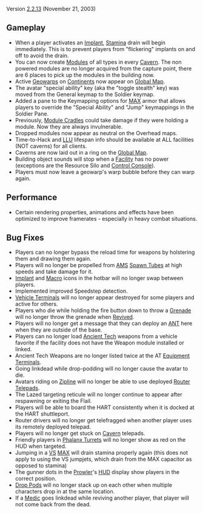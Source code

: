 Version [2.2.13](2.2.13.md) (November 21, 2003)

## Gameplay

- When a player activates an [Implant](../implants/index.md),
  [Stamina](../terminology/Stamina.md) drain will begin immediately. This is to
  prevent players from "flickering" implants on and off to avoid the drain.
- You can now create [Modules](../modules/index.md) of all types in every
  [Cavern](../locations/Caverns.md). The non powered modules are no longer
  acquired from the capture point, there are 6 places to pick up the modules in
  the building now.
- Active [Geowarps](../locations/Geowarp.md) on
  [Continents](../locations/Continent.md) now appear on
  [Global Map](../terminology/Global_Map.md).
- The avatar "special ability" key (aka the "toggle stealth" key) was moved from
  the General keymap to the Soldier keymap.
- Added a pane to the Keymapping options for
  [MAX](../armor/Mechanized_Assault_Exo-Suit.md) armor that allows players to
  override the "Special Ability" and "Jump" keymappings in the Soldier Pane.
- Previously, [Module Cradles](../items/Module_Cradle.md) could take damage if
  they were holding a module. Now they are always invulnerable.
- Dropped modules now appear as neutral on the Overhead maps.
- Time-to-Hack and [LLU](../terminology/Lattice_Logic_Unit.md) lifespan info
  should be available at ALL facilities (NOT caverns) for all clients.
- Caverns are now laid out in a ring on the
  [Global Map](../terminology/Global_Map.md).
- Building object sounds will stop when a [Facility](../locations/Facilities.md)
  has no power (exceptions are the Resource Silo and
  [Control Console](../locations/Control_Console.md)).
- Players must now leave a geowarp's warp bubble before they can warp again.

## Performance

- Certain rendering properties, animations and effects have been optimized to
  improve framerates - especially in heavy combat situations.

## Bug Fixes

- Players can no longer bypass the reload time for weapons by holstering them
  and drawing them again.
- Players will no longer be propelled from
  [AMS](../vehicles/Advanced_Mobile_Station.md)
  [Spawn Tubes](../items/Respawn_Tube.md) at high speeds and take damage for it.
- [Implant](../implants/index.md) and [Macro](../terminology/Macro.md) icons in the
  hotbar will no longer swap between players.
- Implemented improved Speedstep detection.
- [Vehicle Terminals](../locations/Vehicle_Terminal.md) will no longer appear
  destroyed for some players and active for others.
- Players who die while holding the fire button down to throw a
  [Grenade](../items/Grenade.md) will no longer throw the grenade when
  [Revived](../terminology/Revive.md).
- Players will no longer get a message that they can deploy an
  [ANT](../vehicles/Advanced_Nanite_Transport.md) here when they are outside of
  the base.
- Players can no longer load
  [Ancient Tech](../terminology/Ancient_Technology.md) weapons from a vehicle
  favorite if the facility does not have the Weapon module installed or linked.
- Ancient Tech Weapons are no longer listed twice at the AT
  [Equipment Terminals](../items/Equipment_Terminal.md).
- Going linkdead while drop-podding will no longer cause the avatar to die.
- Avatars riding on [Zipline](../items/Zipline.md) will no longer be able to use
  deployed [Router](../vehicles/Router.md) [Telepads](../weapons/Telepad.md).
- The Lazed targeting reticule will no longer continue to appear after
  respawning or exiting the Flail.
- Players will be able to board the HART consistently when it is docked at the
  HART shuttleport.
- Router drivers will no longer get telefragged when another player uses its
  remotely deployed telepad.
- Players will no longer get stuck on [Cavern](../locations/Caverns.md)
  telepads.
- Friendly players in [Phalanx Turrets](../items/Phalanx.md) will no longer show
  as red on the HUD when targeted.
- Jumping in a [VS](../factions/Vanu_Sovereignty.md)
  [MAX](../armor/Mechanized_Assault_Exo-Suit.md) will drain stamina properly
  again (this does not apply to using the VS jumpjets, which drain from the MAX
  capacitor as opposed to stamina)
- The gunner dots in the [Prowler](../vehicles/Prowler.md)'s
  [HUD](../terminology/Heads-up_Display.md) display show players in the correct
  position.
- [Drop Pods](../items/Drop_Pod.md) will no longer stack up on each other when
  multiple characters drop in at the same location.
- If a [Medic](../certifications/Advanced_Medical.md) goes linkdead while
  reviving another player, that player will not come back from the dead.
